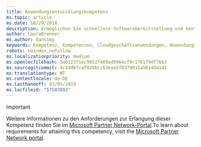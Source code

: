 ```yaml
---
title: Anwendungsentwicklungskompetenz
ms.topic: article
ms.date: 10/29/2018
description: Ermöglichen Sie schnellere Softwarebereitstellung und kontinuierliche Verbesserung. Schließen Sie sich unseren mehr als 60.000 Partnern in der Anwendungsentwicklung an, um Ihr Unternehmen abzugrenzen und etablieren Sie sich als Microsoft-Partner, indem Sie die Kompetenz Application Development erwerben.
author: LauraBrenner
ms.author: dansimp
keywords: Kompetenz, Kompetenzen, Cloudgeschäftsanwendungen, Anwendungsentwicklung
robots: noindex,nofollow
ms.localizationpriority: medium
ms.openlocfilehash: 5a0123f1ec9052f409ad9964cf9c1761f9df7bb2
ms.sourcegitcommit: 4c34d6fcaf020bcc53eaa5f0379011a56149a14f
ms.translationtype: MT
ms.contentlocale: de-DE
ms.lasthandoff: 03/05/2019
ms.locfileid: "57583893"
---
```

>[!IMPORTANT]
><span data-ttu-id="01b70-105">Weitere Informationen zu den Anforderungen zur Erlangung dieser Kompetenz finden Sie im [Microsoft Partner Network-Portal](https://partner.microsoft.com/membership/competencies).</span><span class="sxs-lookup"><span data-stu-id="01b70-105">To learn about requirements for attaining this competency, visit the [Microsoft Partner Network portal](https://partner.microsoft.com/membership/competencies).</span></span>

<!--

# Application Development 

Enable faster software delivery and continuous improvement. Join our more than 60K application builder partners to differentiate your business and establish yourself as Microsoft Partner by attaining the Application Development competency.

## Application Builder option
The Application Builder option is ideal if you prefer to prove your skills by passing exams or certifications.  Choose exams from the focus area of your choice to attain the Application Development competency.


### Silver
1. Your organization must have **2** individuals pass one of the following exams, or the assessment requirements.

    - **Web App Dev** focus area
        - [Exam 70-480](https://www.microsoft.com/en-us/learning/exam-70-480.aspx): Programming in HTML5 with JavaScript and CSS3  
        - [Exam 70-483](https://www.microsoft.com/en-us/learning/exam-70-483.aspx): Programming in C# 
        - [Exam 70-486](https://www.microsoft.com/en-us/learning/exam-70-486.aspx): Developing ASP.NET MVC Web Applications  

    - **Universal Windows Platform** focus area
        - [Exam 70-357](https://www.microsoft.com/en-us/learning/exam-70-357.aspx): Developing Mobile Apps 
        - [Exam 70-354](https://www.microsoft.com/en-us/learning/exam-70-354.aspx): Universal Windows Platform – App Architecture and UX/UI *  
        - [Exam 70-355](https://www.microsoft.com/en-us/learning/exam-70-355.aspx): Universal Windows Platform – App Data, Services, and Coding Patterns *  

    - **Azure App Dev** focus area
        - [Exam 70-532](https://www.microsoft.com/en-us/learning/exam-70-532.aspx): Developing Microsoft Azure Solutions 
        - [Exam 70-487](https://www.microsoft.com/en-us/learning/exam-70-487.aspx): Developing Windows Azure and Web Services
        - [Exam 70-533](https://www.microsoft.com/en-us/learning/exam-70-533.aspx): Implementing Microsoft Azure Infrastructure Solutions   


### Gold
1. Your organization must have **4** individuals pass the required certification.
    - [MCSD](https://www.microsoft.com/en-us/learning/mcsd-app-builder-certification.aspx): App Builder 

*Retiring September 30, 2017

-->